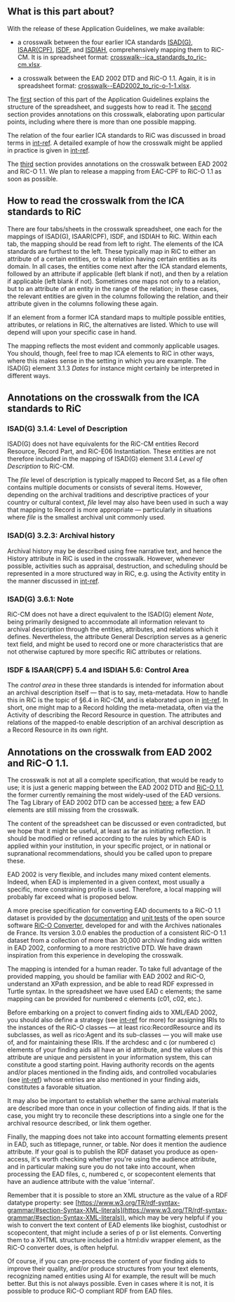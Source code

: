## What is this part about?

With the release of these Application Guidelines, we make available:

- a crosswalk between the four earlier ICA standards
[ISAD(G)](https://www.ica.org/resource/isadg-general-international-standard-archival-description-second-edition/),
[ISAAR(CPF)](https://www.ica.org/resource/isaar-cpf-international-standard-archival-authority-record-for-corporate-bodies-persons-and-families-2nd-edition/),
[ISDF](https://www.ica.org/resource/isdf-international-standard-for-describing-functions/),
and
[ISDIAH](https://www.ica.org/resource/isdiah-international-standard-for-describing-institutions-with-archival-holdings/),
comprehensively mapping them to RiC-CM. It is in spreadsheet format:
[crosswalk--ica_standards_to_ric-cm.xlsx](mappings/crosswalk--ica_standards_to_ric-cm.xlsx).

- a crosswalk between the EAD 2002 DTD and RiC-O 1.1. Again, it is in spreadsheet format: [crosswalk--EAD2002_to_ric-o-1-1.xlsx](mappings/crosswalk--EAD2002_to_ric-o-1-1.xlsx).

The [first](#how-to-read-the-crosswalk-from-the-ica-standards-to-ric) section of
this part of the Application Guidelines explains the structure of the
spreadsheet, and suggests how to read it. The
[second](#annotations-on-the-crosswalk-from-the-ica-standards-to-ric) section provides annotations on this
crosswalk, elaborating upon particular points, including where there is more
than one possible mapping.

The relation of the four earlier ICA standards to RiC was discussed in broad
terms in
[int-ref](int-ref:combining_ric_with_other_standards:the-ica-standards-ric-replaces).
A detailed example of how the crosswalk might be applied in practice is given in
[int-ref](int-ref:getting_started_with_ric).

The [third](#annotations-on-the-crosswalk-from-EAD-2002-to-RiC-O-1-1) section provides annotations on the crosswalk between EAD 2002 and RiC-O 1.1. We plan to release a mapping from EAC-CPF to RiC-O 1.1 as soon as possible.


## How to read the crosswalk from the ICA standards to RiC

There are four tabs/sheets in the crosswalk spreadsheet, one each for the
mappings of ISAD(G), ISAAR(CPF), ISDF, and ISDIAH to RiC. Within each tab, the
mapping should be read from left to right. The elements of the ICA standards are
furthest to the left. These typically map in RiC to either an attribute of a
certain entities, or to a relation having certain entities as its domain. In all
cases, the entities come next after the ICA standard elements, followed by an
attribute if applicable (left blank if not), and then by a relation if
applicable (left blank if not). Sometimes one maps not only to a relation, but
to an attribute of an entity in the range of the relation; in these cases, the
relevant entities are given in the columns following the relation, and their
attribute given in the columns following these again.

If an element from a former ICA standard maps to multiple possible entities,
attributes, or relations in RiC, the alternatives are listed. Which to use will
depend will upon your specific case in hand.

The mapping reflects the most evident and commonly applicable usages. You
should, though, feel free to map ICA elements to RiC in other ways, where this
makes sense in the setting in which you are example. The ISAD(G) element 3.1.3
*Dates* for instance might certainly be interpreted in different ways.

## Annotations on the crosswalk from the ICA standards to RiC

### ISAD(G) 3.1.4: Level of Description

ISAD(G) does not have equivalents for the RiC-CM entities Record Resource,
Record Part, and RiC-E06 Instantiation. These entities are not therefore
included in the mapping of ISAD(G) element 3.1.4 *Level of Description* to
RiC-CM.

The *file* level of description is typically mapped to Record Set, as a file
often contains multiple documents or consists of several items. However,
depending on the archival traditions and descriptive practices of your country
or cultural context, *file* level may also have been used in such a way that
mapping to Record is more appropriate — particularly in situations where *file*
is the smallest archival unit commonly used.

### ISAD(G) 3.2.3: Archival history

Archival history may be described using free narrative text, and hence the
History attribute in RiC is used in the crosswalk.  However, whenever possible,
activities such as appraisal, destruction, and scheduling should be represented
in a more structured way in RiC, e.g. using the Activity entity in the manner
discussed in [int-ref](int-ref:faq--how_to_describe_activities_such_as_digitization_appraisal_or_disposition).

### ISAD(G) 3.6.1: Note

RiC-CM does not have a direct equivalent to the ISAD(G) element *Note*, being
primarily designed to accommodate all information relevant to archival
description through the entities, attributes, and relations which it defines.
Nevertheless, the attribute General Description serves as a generic text field,
and might be used to record one or more characteristics that are not otherwise
captured by more specific RiC attributes or relations.

### ISDF & ISAAR(CPF) 5.4 and ISDIAH 5.6: Control Area

The *control area* in these three standards is intended for information about an
archival description itself — that is to say, meta-metadata. How to handle this
in RiC is the topic of §6.4 in RiC-CM, and is elaborated upon in
[int-ref](int-ref:faq--general_questions_and_smaller_modelling_questions:do-you-have-examples-illustrating-chapter-6-of-ric-cm).
In short, one might map to a Record holding the meta-metadata, often via the
Activity of describing the Record Resource in question. The attributes and
relations of the mapped-to enable description of an archival description as a
Record Resource in its own right.

## Annotations on the crosswalk from EAD 2002 and RiC-O 1.1.

The crosswalk is not at all a complete specification, that would be ready to use; it is just a generic mapping between the EAD 2002 DTD and [RiC-O 1.1](https://www.ica.org/standards/RiC/ontology), the former currently remaining the most widely-used of the EAD versions. The Tag Library of EAD 2002 DTD can be accessed [here](https://www.loc.gov/ead/tglib/index.html); a few EAD elements are still missing from the crosswalk.

The content of the spreadsheet can be discussed or even contradicted, but we hope that it might be useful, at least as far as initiating reflection. It should be modified or refined according to the rules by which EAD is applied within your institution, in your specific project, or in national or supranational recommendations, should you be called upon to prepare these.

EAD 2002 is very flexible, and includes many mixed content elements. Indeed, when EAD is implemented in a given context, most usually a specific, more constraining profile is used. Therefore, a local mapping will probably far exceed what is proposed below.

A more precise specification for converting EAD documents to a RiC-O 1.1 dataset is provided by the [documentation](https://archivesnationalesfr.github.io/rico-converter/en/Mappings.html) and [unit tests](https://archivesnationalesfr.github.io/rico-converter/en/UnitTests.html) of the open source software [RiC-O Converter](https://github.com/ArchivesNationalesFR/rico-converter), developed for and with the Archives nationales de France. Its version 3.0.0 enables the production of a consistent RiC-O 1.1 dataset from a collection of more than 30,000 archival finding aids written in EAD 2002, conforming to a more restrictive DTD. We have drawn inspiration from this experience in developing the crosswalk.

The mapping is intended for a human reader. To take full advantage of the provided mapping, you should be familiar with EAD 2002 and RiC-O, understand an XPath expression, and be able to read RDF expressed in Turtle syntax. In the spreadsheet we have used EAD c elements; the same mapping can be provided for numbered c elements (c01, c02, etc.).

Before embarking on a project to convert finding aids to XML/EAD 2002, you should also define a strategy (see [int-ref](int-ref:implementation_strategies:map-your-legacy-data-to-ric) for more) for assigning IRIs to the instances of the RiC-O classes — at least rico:RecordResource and its subclasses, as well as rico:Agent and its sub-classes — you will make use of, and for maintaining these IRIs. If the archdesc and c (or numbered c) elements of your finding aids all have an id attribute, and the values of this attribute are unique and persistent in your information system, this can constitute a good starting point. Having authority records on the agents and/or places mentioned in the finding aids, and controlled vocabularies (see [int-ref](int-ref:faq--how_to_use_ric_with_vocabularies)) whose entries are also mentioned in your finding aids, constitutes a favorable situation.

It may also be important to establish whether the same archival materials are described more than once in your collection of finding aids. If that is the case, you might  try to reconcile these descriptions into a single one for the archival resource described, or link them ogether.

Finally, the mapping does not take into account formatting elements present in EAD, such as titlepage, runner, or table. Nor does it mention the audience attribute. If your goal is to publish the RDF dataset you produce as open-access, it's worth checking whether you're using the audience attribute, and in particular making sure you do not take into account, when processing the EAD files, c, numbered c, or scopecontent elements that have an audience attribute with the value 'internal'.

Remember that it is possible to store an XML structure as the value of a RDF datatype property: see [https://www.w3.org/TR/rdf-syntax-grammar/#section-Syntax-XML-literals](https://www.w3.org/TR/rdf-syntax-grammar/#section-Syntax-XML-literals)), which may be very helpful if you wish to convert the text content of EAD elements like bioghist, custodhist or scopecontent, that might include a series of p or list elements. Converting them to a XHTML structure included in a html:div wrapper element, as the RiC-O converter does, is often helpful.

Of course, if you can pre-process the content of your finding aids to improve their quality, and/or produce structures from your text elements, recognizing named entities using AI for example, the result will be much better. But this is not always possible. Even in cases where it is not, it is possible to produce RiC-O compliant RDF from EAD files.
